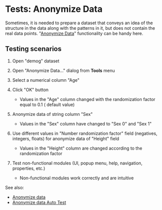 <!-- TITLE: Tests: Anonymize Data -->
<!-- SUBTITLE: -->

# Tests: Anonymize Data

Sometimes, it is needed to prepare a dataset that conveys an idea of the structure in the data along
with the patterns in it, but does not contain the real data points. "[Anonymize Data](../dialogs/anonymize-data.md)" functionality
can be handy here.


## Testing scenarios

1. Open "demog" dataset
  
1. Open "Anonymize Data..." dialog from  **Tools** menu

1. Select a numerical column "Age"

1. Click "OK" button
   * Values in the "Age" column changed with the randomization factor equal to 0.1 (
default value)

1. Anonymize data of string column "Sex"
   * Values ​​in the "Sex" column have changed to "Sex 0" and "Sex 1"
  
1. Use different values in "Number randomization factor" field (negatives, integers, floats) for anonymize data of "Height" field
   * Values ​​in the "Height" column are changed according to the randomization factor
   
1. Test non-functional modules (UI, popup menu, help, navigation, properties, etc.)
   * Non-functional modules work correctly and are intuitive

See also:
  * [Anonymize data](../dialogs/anonymize-data.md)
  * [Anonymize data Auto Test](anonymize-data-test.side)
